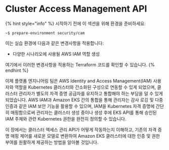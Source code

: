 # Cluster Access Management API

{% hint style="info" %}
시작하기 전에 이 섹션을 위해 환경을 준비하세요:

```
~$ prepare-environment security/cam 
```

이는 실습 환경에 다음과 같은 변경사항을 적용합니다:

* 다양한 시나리오에 사용될 AWS IAM 역할 생성&#x20;

여기에서 이러한 변경사항을 적용하는 Terraform 코드를 확인할 수 있습니다.&#x20;
{% endhint %}



이제 플랫폼 엔지니어링 팀은 AWS Identity and Access Management(IAM) 사용자와 역할을 Kubernetes 클러스터와 간소화된 구성으로 연동할 수 있게 되었으며, 클러스터 관리자가 별도의 자격 증명 공급자를 유지하고 통합해야 하는 부담을 덜 수 있게 되었습니다. AWS IAM과 Amazon EKS 간의 통합을 통해 관리자는 감사 로깅 및 다중 인증과 같은 IAM 보안 기능을 활용할 수 있으며, IAM을 Kubernetes 자격 증명에 간단히 매핑함으로써 관리자는 클러스터 생성 중이나 생성 후에 EKS API를 통해 승인된 IAM 주체와 관련 Kubernetes 권한을 완전히 정의할 수 있습니다.

이 장에서는 클러스터 액세스 관리 API가 어떻게 작동하는지 이해하고, 기존의 자격 증명 매핑 제어를 새로운 모델로 변환하여 Amazon EKS 클러스터에 대한 인증 및 권한 부여를 원활하게 제공하는 방법을 알아볼 것입니다.
